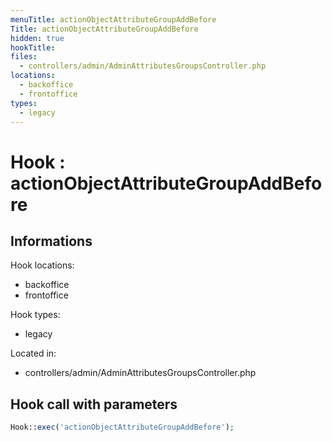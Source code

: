 ```yaml
---
menuTitle: actionObjectAttributeGroupAddBefore
Title: actionObjectAttributeGroupAddBefore
hidden: true
hookTitle: 
files:
  - controllers/admin/AdminAttributesGroupsController.php
locations:
  - backoffice
  - frontoffice
types:
  - legacy
---
```


# Hook : actionObjectAttributeGroupAddBefore

## Informations

Hook locations: 
  - backoffice
  - frontoffice

Hook types: 
  - legacy

Located in: 
  - controllers/admin/AdminAttributesGroupsController.php

## Hook call with parameters

```php
Hook::exec('actionObjectAttributeGroupAddBefore');
```